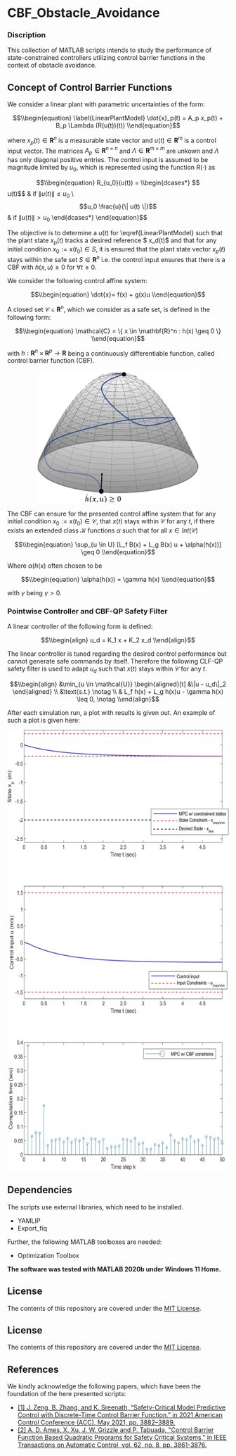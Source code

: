 # CBF_Obstacle_Avoidance

### Discription
This collection of MATLAB scripts intends to study the performance of state-constrained controllers utilizing control barrier functions in the context of obstacle avoidance.

## Concept of Control Barrier Functions

We consider a linear plant with parametric uncertainties of the form:

$$\\begin{equation}
\label{LinearPlantModel}
\dot{x}_p(t) = A_p x_p(t) + B_p \Lambda (R(u(t))(t))
\\end{equation}$$

where $x_p(t) \in \mathbf{R}^{n}$ is a measurable state vector and $u(t) \in \mathbf{R}^{m}$ is a control input vector. The matrices $A_p \in \mathbf{R}^{n \times n}$  and $\Lambda \in \mathbf{R}^{m \times m}$ are unkown and $\Lambda$ has only diagonal positive entries. The control input is assumed to be magnitude limited by $u_0$, which is represented using the function $R(\cdot)$ as

$$\\begin{equation}
    R_{u_0}(u(t)) = \\begin{dcases*}
        $$u(t)$$           & if  $\| u(t)\| \leq u_0$ \\
        $$u_0 \frac{u}{\| u(t) \|}$$  & if  $\| u(t) \| > u_0$ 
    \\end{dcases*}
\\end{equation}$$

The objective is to determine a $u(t)$ for \eqref{LinearPlantModel} such that the plant state $x_p(t)$ tracks a desired reference $ x_d(t)$ and that for any initial condition $x_0 := x(t_0) \in S$, it is ensured that the plant state vector $x_p(t)$ stays within the safe set $S \in \mathbf{R}^n$ i.e. the control input ensures that there is a CBF with $h(x,u) \geq 0$ for $\forall t \geq 0$.


We consider the following control affine system:

$$\\begin{equation}
    \dot{x}= f(x) + g(x)u
\\end{equation}$$

 A closed set $\mathcal{C} \in \mathbf{R}^n$, which we consider as a safe set, is defined in the following form:
  
  $$\\begin{equation}
      \mathcal{C} = \{ x \in \mathbf{R}^n : h(x) \geq 0 \}
  \\end{equation}$$
  
with $h: \mathbf{R}^n \times \mathbf{R}^p \to \mathbf{R}$ being a  continuously differentiable function, called  control barrier function (CBF).
  
<p align=center>
<img src="https://github.com/JohannesAutenrieb/1D_MPC_CBF/blob/main/Images/CBF_Function_Plot.png" alt="CBF_Function_Plot" height=300px>
</p>
  
The CBF can ensure for the presented control affine system that for any initial condition $x_0 := x(t_0) \in \mathcal{C}$, that $x(t)$ stays within $\mathcal{C}$ for any $t$, if there exists an extended class $\mathcal{K}$ functions $\alpha$ such that for all $x \in Int(\mathcal{C})$

$$\\begin{equation}
    \sup_{u \in U} [L_f B(x) + L_g B(x) u  + \alpha(h(x))] \geq 0
\\end{equation}$$

Where $\alpha(h(x)$ often chosen to be

$$\\begin{equation}
    \alpha(h(x)) = \gamma h(x)
\\end{equation}$$

with $\gamma$ being $\gamma > 0$.

### Pointwise Controller and CBF-QP Safety Filter

A linear controller of the following form is defined:

$$\\begin{align}
u_d = K_1 x + K_2 x_d
\\end{align}$$

The linear controller is tuned regarding the desired control performance but cannot generate safe commands by itself. Therefore the following CLF-QP safety filter is used to adapt $u_d$ such that $x(t)$ stays within $\mathcal{C}$ for any $t$.

$$\\begin{align}
&\min_{u \in \mathcal{U}}
\begin{aligned}[t]
  &\|u - u_d\|_2
\end{aligned} \\
&\text{s.t.} \notag \\
& L_f h(x) + L_g h(x)u - \gamma h(x) \leq 0, \notag
\\end{align}$$

After each simulation run, a plot with results is given out. An example of such a plot is given here:

<p align=center>
<img src="https://github.com/JohannesAutenrieb/1D_MPC_CBF/blob/main/Images/Example_Simulation_Results.png" alt="MISSION_GUI" height=1000px>
</p>

## Dependencies


The scripts use external libraries, which need to be installed.
* YAMLIP
* Export_fiq


Further, the following MATLAB toolboxes are needed:
* Optimization Toolbox

**The software was tested with MATLAB 2020b under Windows 11 Home.** 

## License

The contents of this repository are covered under the [MIT License](LICENSE).


## License

The contents of this repository are covered under the [MIT License](LICENSE).


## References

We kindly acknowledge the following papers, which have been the foundation of the here presented scripts:

* [[1] J. Zeng, B. Zhang, and K. Sreenath, “Safety-Critical Model Predictive Control with Discrete-Time Control
Barrier Function,” in 2021 American Control Conference (ACC), May 2021, pp. 3882–3889.](https://ieeexplore.ieee.org/document/9483029)
* [[2] A. D. Ames, X. Xu, J. W. Grizzle and P. Tabuada, "Control Barrier Function Based Quadratic Programs for Safety Critical Systems," in IEEE Transactions on Automatic Control, vol. 62, no. 8, pp. 3861-3876.](https://ieeexplore.ieee.org/document/7782377)
